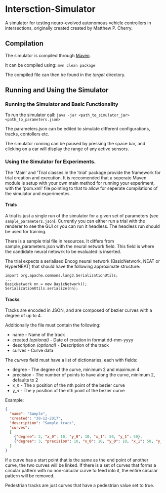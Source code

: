 # Intersction-Simulator
A simulator for testing neuro-evolved autonomous vehicle controllers in intersections, originally created created by Matthew P. Cherry.

## Compilation
The simulator is compiled through [Maven](https://maven.apache.org/).

It can be compiled using:
```mvn clean package```

The compiled file can then be found in the *target* directory.

## Running and Using the Simulator

### Running the Simulator and Basic Functionality
To run the simulator call:
```java -jar <path_to_simulator_jar> <path_to_parameters.json>```

The parameters.json can be edited to simulate different configurations, tracks, contollers etc.

The simulator running can be paused by pressing the space bar, and clicking on a car will display the range of any active sensors.

### Using the Simulator for Experiments.
The 'Main' and 'Trial classes in the 'trial' package provide the framework for trial creation and execution. It is reccomended that a seperate Maven module is setup with your own main method for running your experiment, with the 'pom.xml' file pointing to that to allow for seperate compilations of the simulator and experimentes.

#### Trials
A trial is just a single run of the simulator for a given set of parameters (see `sample_parameters.json`).
Currently you can either run a trial with the renderer to see the GUI or you can run it headless. The headless run should be used for training.

There is a sample trial file in resources. It differs from sample_parameters.json with the neural network field. This field is where the candidate neural netowrk to be evaluated is inserted.

The trial expects a serialised Encog neural network (BasicNetwork, NEAT or HyperNEAT) that should have the following approximate structure:
```
import org.apache.commons.lang3.SerializationUtils;
...
BasicNetwork nn = new BasicNetwork();
SerializationUtils.serialize(nn);
```

#### Tracks
Tracks are encoded in JSON, and are composed of bezier curves with a degree of up to 4.

Additionally the file must contain the following:

* name - Name of the track
* created _(optional)_ - Date of creation in format dd-mm-yyyy
* description _(optional)_ - Description of the track
* curves - Curve data

The _curves_ field must have a list of dictionaries, each with fields:

* degree - The degree of the curve, minimum 2 and maximum 4
* precision - The number of points to have along the curve, minimum 2, defaults to 2
* x\__n_ - The x position of the nth point of the bezier curve
* y\__n_ - The y position of the nth point of the bezier curve

Example:

```json
{
  "name": "Sample",
  "created": "30-12-2017",
  "description": "Sample track",
  "curves":
  [
    {"degree": 2, "x_0": 10, "y_0": 10, "x_1": 50, "y_1": 50},
    {"degree": 3, "precision": 10, "x_0": 10, "y_0": 10, "x_1": 50, "y_1": 50, "x_2": 100, "y_2": 200}
  ]
}
```

If a curve has a start point that is the same as the end point of another curve, the two curves will be linked.
If there is a set of curves that forms a circular pattern with no non-circular curve to feed into it, the entire 
circular pattern will be removed.

Pedestrian tracks are just curves that have a pedestrian value set to true.

